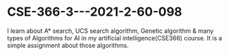 # CSE-366-3---2021-2-60-098
I learn about A* search, UCS search algorithm, Genetic algorithm & many types of Algorithms for AI in my artificial intelligence(CSE366) course. It is a simple assignment about those algorithms.
